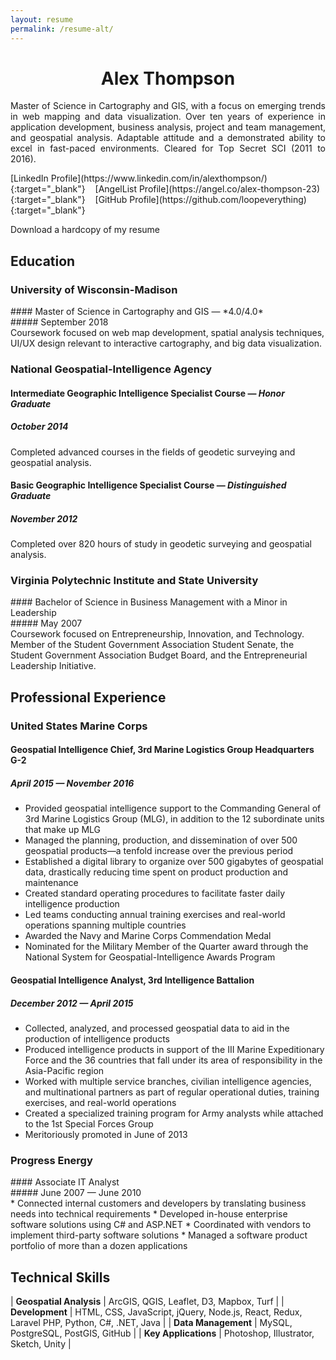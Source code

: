 ```yaml
---
layout: resume
permalink: /resume-alt/
---
```


<div style="text-align:center;"><h1>Alex Thompson</h1></div>
<div style="text-align:justify;">
  Master of Science in Cartography and GIS, with a focus on emerging trends in web mapping and data visualization. Over ten years of experience in application development, business analysis, project and team management, and geospatial analysis. Adaptable attitude and a demonstrated ability to excel in fast-paced environments. Cleared for Top Secret SCI (2011 to 2016).
</div>
<div class="top-links">
  <p markdown="1">
    [LinkedIn Profile](https://www.linkedin.com/in/alexthompson/){:target="_blank"} &nbsp;&nbsp;
    [AngelList Profile](https://angel.co/alex-thompson-23){:target="_blank"} &nbsp;&nbsp;
    [GitHub Profile](https://github.com/loopeverything){:target="_blank"}
  </p>
  <p>
    Download a hardcopy of my resume
  </p>
</div>

## Education
### University of Wisconsin-Madison
<div class="d-flex">
  <div class="flex-grow-1" markdown="1">
#### Master of Science in Cartography and GIS — *4.0/4.0*
  </div>
  <div markdown="1">
##### September 2018
  </div>
</div>
Coursework focused on web map development, spatial analysis techniques, UI/UX design relevant to interactive cartography, and big data visualization.

### National Geospatial-Intelligence Agency
<div class="position-group">
  <div class="position">
    <div class="d-flex">
      <div class="flex-grow-1">
        <h4>Intermediate Geographic Intelligence Specialist Course — <em>Honor Graduate</em></h4>
      </div>
      <div>
        <h5>October 2014</h5>
      </div>
    </div>
    Completed advanced courses in the fields of geodetic surveying and geospatial analysis.
  </div>

  <div class="position">
    <div class="d-flex">
      <div class="flex-grow-1">
        <h4>Basic Geographic Intelligence Specialist Course — <em>Distinguished Graduate</em></h4>
      </div>
      <div>
        <h5>November 2012</h5>
      </div>
    </div>
    Completed over 820 hours of study in geodetic surveying and geospatial analysis.
  </div>
</div>

### Virginia Polytechnic Institute and State University
<div class="d-flex">
  <div class="flex-grow-1" markdown="1">
#### Bachelor of Science in Business Management with a Minor in Leadership
  </div>
  <div markdown="1">
##### May 2007
  </div>
</div>
Coursework focused on Entrepreneurship, Innovation, and Technology. Member of the Student Government Association Student Senate, the Student Government Association Budget Board, and the Entrepreneurial Leadership Initiative.

## Professional Experience
### United States Marine Corps
<div class="position-group">
  <div class="position">
    <div class="d-flex">
      <div class="flex-grow-1">
        <h4>Geospatial Intelligence Chief, 3rd Marine Logistics Group Headquarters G-2</h4>
      </div>
      <div>
        <h5>April 2015 — November 2016</h5>
      </div>
    </div>
    <ul>
      <li>Provided geospatial intelligence support to the Commanding General of 3rd Marine Logistics Group (MLG), in addition to the 12 subordinate units that make up MLG</li>
      <li>Managed the planning, production, and dissemination of over 500 geospatial products—a tenfold increase over the previous period</li>
      <li>Established a digital library to organize over 500 gigabytes of geospatial data, drastically reducing time spent on product production and maintenance</li>
      <li>Created standard operating procedures to facilitate faster daily intelligence production</li>
      <li>Led teams conducting annual training exercises and real-world operations spanning multiple countries</li>
      <li>Awarded the Navy and Marine Corps Commendation Medal</li>
      <li>Nominated for the Military Member of the Quarter award through the National System for Geospatial-Intelligence Awards Program</li>
    </ul>
  </div>

  <div class="position">
    <div class="d-flex">
      <div class="flex-grow-1">
        <h4>Geospatial Intelligence Analyst, 3rd Intelligence Battalion</h4>
      </div>
      <div>
        <h5>December 2012 — April 2015</h5>
      </div>
    </div>
    <ul>
      <li>Collected, analyzed, and processed geospatial data to aid in the production of intelligence products</li>
      <li>Produced intelligence products in support of the III Marine Expeditionary Force and the 36 countries that fall under its area of responsibility in the Asia-Pacific region</li>
      <li>Worked with multiple service branches, civilian intelligence agencies, and multinational partners as part of regular operational duties, training exercises, and real-world operations</li>
      <li>Created a specialized training program for Army analysts while attached to the 1st Special Forces Group</li>
      <li>Meritoriously promoted in June of 2013</li>
    </ul>
  </div>
</div>

### Progress Energy
<div class="d-flex">
  <div class="flex-grow-1" markdown="1">
#### Associate IT Analyst
  </div>
  <div markdown="1">
##### June 2007 — June 2010
  </div>
</div>
* Connected internal customers and developers by translating business needs into technical requirements
* Developed in-house enterprise software solutions using C# and ASP.NET
* Coordinated with vendors to implement third-party software solutions
* Managed a software product portfolio of more than a dozen applications

## Technical Skills

| **Geospatial Analysis** | ArcGIS, QGIS, Leaflet, D3, Mapbox, Turf |
| **Development** | HTML, CSS, JavaScript, jQuery, Node.js, React, Redux, Laravel PHP, Python, C#, .NET, Java |
| **Data Management** | MySQL, PostgreSQL, PostGIS, GitHub |
| **Key Applications** | Photoshop, Illustrator, Sketch, Unity |